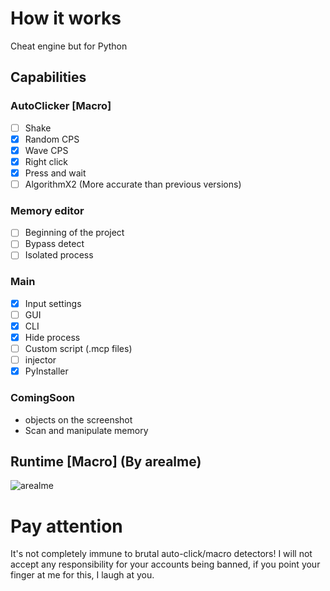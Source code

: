 # How it works
Cheat engine but for Python
## Capabilities
### AutoClicker [Macro]
- [ ] Shake
- [X] Random CPS
- [X] Wave CPS
- [X] Right click
- [X] Press and wait
- [ ] AlgorithmX2 (More accurate than previous versions)

### Memory editor
- [ ] Beginning of the project
- [ ] Bypass detect
- [ ] Isolated process

### Main
- [X] Input settings
- [ ] GUI
- [X] CLI
- [X] Hide process
- [ ] Custom script (.mcp files)
- [ ] injector
- [X] PyInstaller

### ComingSoon
+ objects on the screenshot
+ Scan and manipulate memory
## Runtime [Macro] (By arealme)
![arealme](https://github.com/SmaamX/AutoPy/assets/90418723/bd3544dd-2077-4e92-883a-34d8edea943c)
# Pay attention
It's not completely immune to brutal auto-click/macro detectors!
I will not accept any responsibility for your accounts being banned, if you point your finger at me for this, I laugh at you.
